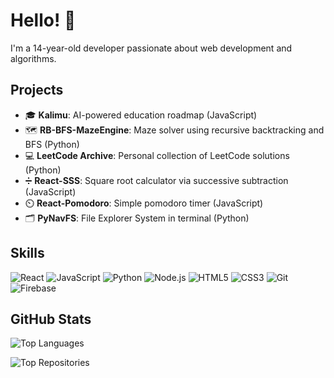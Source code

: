 # Hello! 👋

I'm a 14-year-old developer passionate about web development and algorithms.

## Projects
- 🎓 **Kalimu**: AI-powered education roadmap (JavaScript)
- 🗺️ **RB-BFS-MazeEngine**: Maze solver using recursive backtracking and BFS (Python)
- 💻 **LeetCode Archive**: Personal collection of LeetCode solutions (Python)
- ➗ **React-SSS**: Square root calculator via successive subtraction (JavaScript)
- ⏲️ **React-Pomodoro**: Simple pomodoro timer (JavaScript)
- 🗂️ **PyNavFS**: File Explorer System in terminal (Python)

## Skills
![React](https://img.shields.io/badge/React-%2361DAFB.svg?style=flat&logo=react&logoColor=white)
![JavaScript](https://img.shields.io/badge/JavaScript-%23F7DF1E.svg?style=flat&logo=javascript&logoColor=black)
![Python](https://img.shields.io/badge/Python-%233670A0.svg?style=flat&logo=python&logoColor=white)
![Node.js](https://img.shields.io/badge/Node.js-%236DA55F.svg?style=flat&logo=node.js&logoColor=white)
![HTML5](https://img.shields.io/badge/HTML5-%23E34F26.svg?style=flat&logo=html5&logoColor=white)
![CSS3](https://img.shields.io/badge/CSS3-%231572B6.svg?style=flat&logo=css3&logoColor=white)
![Git](https://img.shields.io/badge/Git-%23F05033.svg?style=flat&logo=git&logoColor=white)
![Firebase](https://img.shields.io/badge/Firebase-%23039BE5.svg?style=flat&logo=firebase&logoColor=white)

## GitHub Stats
![Top Languages](https://github-readme-stats.vercel.app/api/top-langs/?username=RushilMahadevu&layout=compact&theme=dark)

![Top Repositories](https://github-readme-stats.vercel.app/api/pin/?username=RushilMahadevu&repo=Kalimu&theme=dark)
